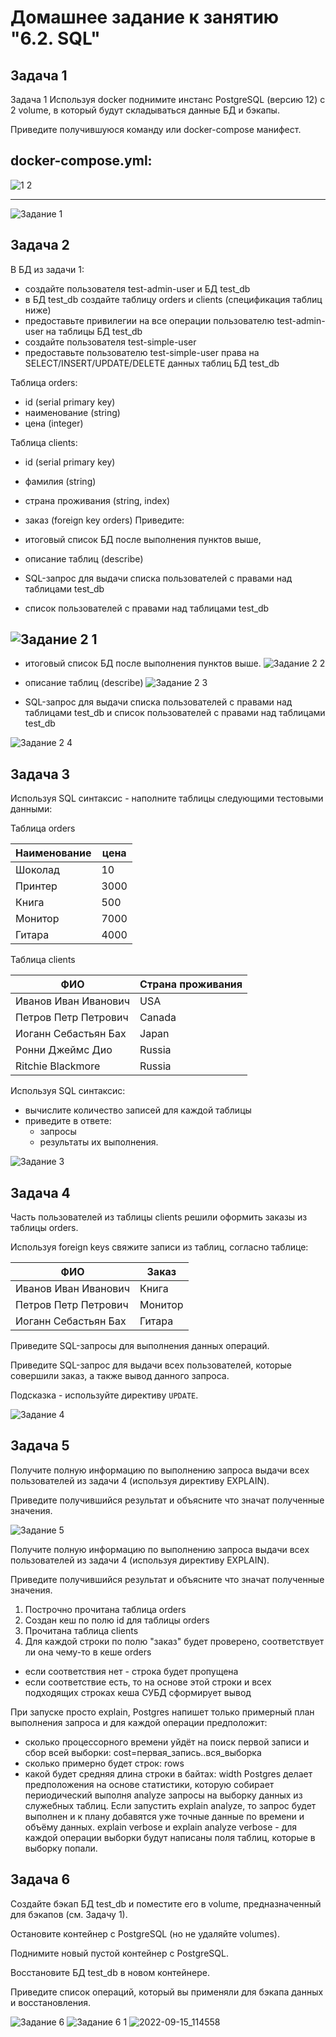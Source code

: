 # Домашнее задание к занятию "6.2. SQL"

##  Задача 1

Задача 1
Используя docker поднимите инстанс PostgreSQL (версию 12) c 2 volume, в который будут складываться данные БД и бэкапы.

Приведите получившуюся команду или docker-compose манифест.

docker-compose.yml:
---
![1 2](https://user-images.githubusercontent.com/106807250/190342289-6599eb1a-f97a-423b-9ec2-59258decf570.jpg)

---
![Задание 1](https://user-images.githubusercontent.com/106807250/190342342-ca0adf53-d5e2-4ef6-b48f-4745bb3fd915.jpg)




##  Задача 2

В БД из задачи 1:

* создайте пользователя test-admin-user и БД test_db
* в БД test_db создайте таблицу orders и clients (спeцификация таблиц ниже)
* предоставьте привилегии на все операции пользователю test-admin-user на таблицы БД test_db
* создайте пользователя test-simple-user
* предоставьте пользователю test-simple-user права на SELECT/INSERT/UPDATE/DELETE данных таблиц БД test_db

Таблица orders:

* id (serial primary key)
* наименование (string)
* цена (integer)


Таблица clients:

* id (serial primary key)
* фамилия (string)
* страна проживания (string, index)
* заказ (foreign key orders)
Приведите:

* итоговый список БД после выполнения пунктов выше,
* описание таблиц (describe)
* SQL-запрос для выдачи списка пользователей с правами над таблицами test_db
* список пользователей с правами над таблицами test_db

![Задание 2 1](https://user-images.githubusercontent.com/106807250/190343551-cddcf748-9334-4dd9-983c-ce6ff269bbc1.jpg)
---
* итоговый список БД после выполнения пунктов выше.
![Задание 2 2](https://user-images.githubusercontent.com/106807250/190343762-1605004d-8e78-4b19-b558-85cd8cfb0385.jpg)

* описание таблиц (describe)
![Задание 2 3](https://user-images.githubusercontent.com/106807250/190343852-e9bcd953-0d4d-4da2-b636-6f016346344f.jpg)

* SQL-запрос для выдачи списка пользователей с правами над таблицами test_db и список пользователей с правами над таблицами test_db

![Задание 2 4](https://user-images.githubusercontent.com/106807250/190343954-2d79afd8-d244-429a-bf35-d266209fcd49.jpg)



##  Задача 3
Используя SQL синтаксис - наполните таблицы следующими тестовыми данными:

Таблица orders

|Наименование|цена|
|------------|----|
|Шоколад| 10 |
|Принтер| 3000 |
|Книга| 500 |
|Монитор| 7000|
|Гитара| 4000|

Таблица clients

|ФИО|Страна проживания|
|------------|----|
|Иванов Иван Иванович| USA |
|Петров Петр Петрович| Canada |
|Иоганн Себастьян Бах| Japan |
|Ронни Джеймс Дио| Russia|
|Ritchie Blackmore| Russia|

Используя SQL синтаксис:
- вычислите количество записей для каждой таблицы 
- приведите в ответе:
    - запросы 
    - результаты их выполнения.


![Задание 3](https://user-images.githubusercontent.com/106807250/190344531-3f39f066-dc17-4e4d-89b3-b131950dd542.jpg)


## Задача 4
Часть пользователей из таблицы clients решили оформить заказы из таблицы orders.

Используя foreign keys свяжите записи из таблиц, согласно таблице:

|ФИО|Заказ|
|------------|----|
|Иванов Иван Иванович| Книга |
|Петров Петр Петрович| Монитор |
|Иоганн Себастьян Бах| Гитара |

Приведите SQL-запросы для выполнения данных операций.

Приведите SQL-запрос для выдачи всех пользователей, которые совершили заказ, а также вывод данного запроса.
 
Подсказка - используйте директиву `UPDATE`.

![Задание 4](https://user-images.githubusercontent.com/106807250/190344709-6fd7b1be-b76a-439f-8b5b-88e3577f2060.jpg)

## Задача 5
Получите полную информацию по выполнению запроса выдачи всех пользователей из задачи 4 
(используя директиву EXPLAIN).

Приведите получившийся результат и объясните что значат полученные значения.

![Задание 5](https://user-images.githubusercontent.com/106807250/190344747-8879728c-ea47-4da6-9ed4-71c04a0c4b3a.jpg)



Получите полную информацию по выполнению запроса выдачи всех пользователей из задачи 4 (используя директиву EXPLAIN).

Приведите получившийся результат и объясните что значат полученные значения.



1. Построчно прочитана таблица orders
2. Создан кеш по полю id для таблицы orders
3. Прочитана таблица clients
4. Для каждой строки по полю "заказ" будет проверено, соответствует ли она чему-то в кеше orders
- если соответствия нет - строка будет пропущена
- если соответствие есть, то на основе этой строки и всех подходящих строках кеша СУБД сформирует вывод

При запуске просто explain, Postgres напишет только примерный план выполнения запроса и для каждой операции предположит:
- сколько процессорного времени уйдёт на поиск первой записи и сбор всей выборки: cost=первая_запись..вся_выборка
- сколько примерно будет строк: rows
- какой будет средняя длина строки в байтах: width
Postgres делает предположения на основе статистики, которую собирает периодический выполня analyze запросы на выборку данных из служебных таблиц.
Если запустить explain analyze, то запрос будет выполнен и к плану добавятся уже точные данные по времени и объёму данных.
explain verbose и explain analyze verbose - для каждой операции выборки будут написаны поля таблиц, которые в выборку попали.


## Задача 6

Создайте бэкап БД test_db и поместите его в volume, предназначенный для бэкапов (см. Задачу 1).

Остановите контейнер с PostgreSQL (но не удаляйте volumes).

Поднимите новый пустой контейнер с PostgreSQL.

Восстановите БД test_db в новом контейнере.

Приведите список операций, который вы применяли для бэкапа данных и восстановления.

![Задание 6](https://user-images.githubusercontent.com/106807250/190345274-9da57f18-41db-4d7d-b35b-6f1d40522c6a.jpg)
![Задание 6 1](https://user-images.githubusercontent.com/106807250/190345307-e83b5fe5-d3b3-41f7-955c-676cf081f3c9.jpg)
![2022-09-15_114558](https://user-images.githubusercontent.com/106807250/190345974-1d9ebb39-3f52-4b34-aeca-086e21292eb8.jpg)


